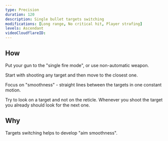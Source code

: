 ```yaml
---
type: Precision
duration: 120
description: Single bullet targets switching
modifications: [Long range, No critical hit, Player strafing]
levels: Ascendant
videoCloudflareID:
---
```


## How

Put your gun to the "single fire mode", or use non-automatic weapon.

Start with shooting any target and then move to the closest one.

Focus on "smoothness" - straight lines between the targets in one constant motion.

Try to look on a target and not on the reticle. Whenever you shoot the target you already should look for the next one.

## Why

Targets switching helps to develop "aim smoothness".
